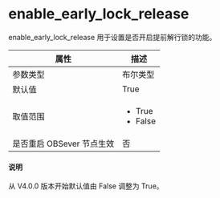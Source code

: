 # enable_early_lock_release

enable_early_lock_release 用于设置是否开启提前解行锁的功能。

| **属性** | **描述** |
| --- | --- |
| 参数类型 | 布尔类型 |
| 默认值 | True |
| 取值范围 |<ul><li>  True </li><li> False </li></ul>|
| 是否重启 OBSever 节点生效 | 否 |

<main id="notice" type='explain'>
  <h4>说明</h4>
  <p>从 V4.0.0 版本开始默认值由 False 调整为 True。</p>
</main>
